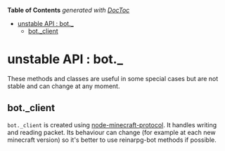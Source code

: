 <!-- START doctoc generated TOC please keep comment here to allow auto update -->
<!-- DON'T EDIT THIS SECTION, INSTEAD RE-RUN doctoc TO UPDATE -->
**Table of Contents**  *generated with [DocToc](https://github.com/thlorenz/doctoc)*

- [unstable API : bot._](#unstable-api--bot_)
  - [bot._client](#bot_client)

<!-- END doctoc generated TOC please keep comment here to allow auto update -->

# unstable API : bot._

These methods and classes are useful in some special cases but are not stable and can change at any moment.

## bot._client

`bot._client` is created using [node-minecraft-protocol](https://github.com/PrismarineJS/node-minecraft-protocol).
It handles writing and reading packet.
Its behaviour can change (for example at each new minecraft version) so it's better to use reinarpg-bot methods if possible.